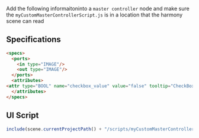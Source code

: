 
Add the following informaitoninto a `master controller` node and make sure the `myCustomMasterControllerScript.js` is in a location that the harmony scene can read

## Specifications
```html
<specs>
  <ports>
    <in type="IMAGE"/>
    <out type="IMAGE"/>
  </ports>
  <attributes>
<attr type="BOOL" name="checkbox_value" value="false" tooltip="CheckBox On/Off value"/>
  </attributes>
</specs>
```

## UI Script
```javascript
include(scene.currentProjectPath() + "/scripts/myCustomMasterControllerScript.js");
```